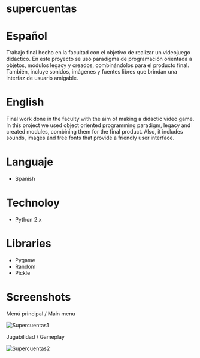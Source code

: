 # supercuentas

# Español
Trabajo final hecho en la facultad con el objetivo de realizar un videojuego didáctico.  En este proyecto se usó paradigma de programación orientada a objetos,  módulos legacy y creados, combinándolos para el producto final. También, incluye sonidos, imágenes y fuentes libres que brindan una interfaz de usuario amigable. 

# English
Final work done in the faculty with the aim of making a didactic video game.  In this project we used object oriented programming paradigm, legacy and created modules, combining them for the final product. Also, it includes sounds, images and free fonts that provide a friendly user interface.

# Languaje
* Spanish

# Technoloy
* Python 2.x

# Libraries
* Pygame
* Random
* Pickle

# Screenshots

Menú principal / Main menu

![Supercuentas1](https://user-images.githubusercontent.com/38327663/147775891-7bd8ef5d-3f2c-4bf3-8374-c1eb609145d6.png)

Jugabilidad / Gameplay

![Supercuentas2](https://user-images.githubusercontent.com/38327663/147775896-87a59364-2eb9-4c29-8997-644fb8bcac9c.png)
